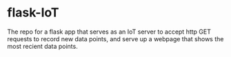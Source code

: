 # flask-IoT
The repo for a flask app that serves as an IoT server to accept http GET requests to record new data points, and serve up a webpage that shows the most recient data points.
